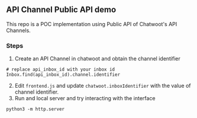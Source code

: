 ## API Channel Public API demo

This repo is a POC implementation using Public API of Chatwoot's API Channels.

### Steps

1) Create an API Channel in chatwoot and obtain the channel identifier
```
# replace api_inbox_id with your inbox id
Inbox.find(api_inbox_id).channel.identifier
```
2) Edit `frontend.js` and update `chatwoot.inboxIdentifier` with the value of channel identifier. 
3) Run and local server and try interacting with the interface

`python3 -m http.server` 
